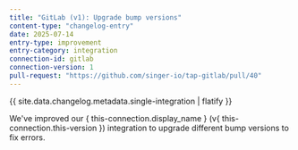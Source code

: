 ```yaml
---
title: "GitLab (v1): Upgrade bump versions"
content-type: "changelog-entry"
date: 2025-07-14
entry-type: improvement
entry-category: integration
connection-id: gitlab
connection-version: 1
pull-request: "https://github.com/singer-io/tap-gitlab/pull/40"
---
```

{{ site.data.changelog.metadata.single-integration | flatify }}

We've improved our { this-connection.display_name } (v{ this-connection.this-version }) integration to upgrade different bump versions to fix errors.